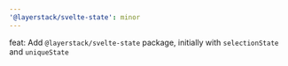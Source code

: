 ```yaml
---
'@layerstack/svelte-state': minor
---
```


feat: Add `@layerstack/svelte-state` package, initially with `selectionState` and `uniqueState`
